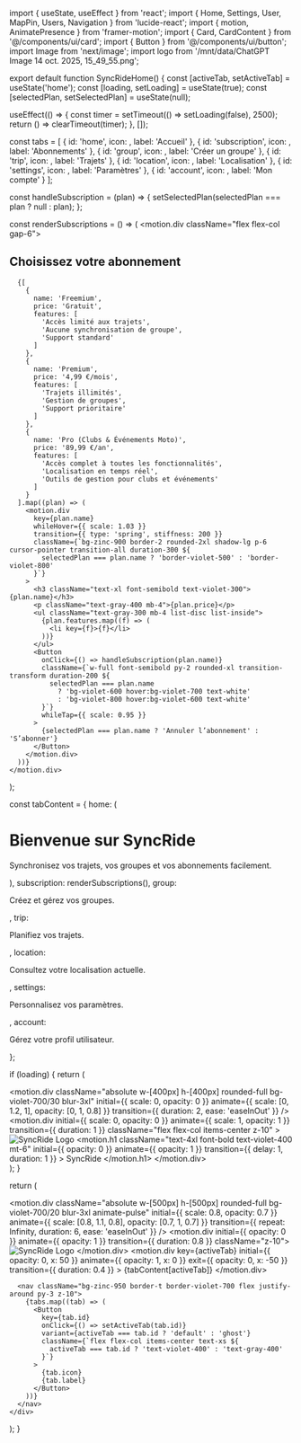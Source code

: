 import { useState, useEffect } from 'react';
import { Home, Settings, User, MapPin, Users, Navigation } from 'lucide-react';
import { motion, AnimatePresence } from 'framer-motion';
import { Card, CardContent } from '@/components/ui/card';
import { Button } from '@/components/ui/button';
import Image from 'next/image';
import logo from '/mnt/data/ChatGPT Image 14 oct. 2025, 15_49_55.png';

export default function SyncRideHome() {
  const [activeTab, setActiveTab] = useState('home');
  const [loading, setLoading] = useState(true);
  const [selectedPlan, setSelectedPlan] = useState(null);

  useEffect(() => {
    const timer = setTimeout(() => setLoading(false), 2500);
    return () => clearTimeout(timer);
  }, []);

  const tabs = [
    { id: 'home', icon: <Home />, label: 'Accueil' },
    { id: 'subscription', icon: <Navigation />, label: 'Abonnements' },
    { id: 'group', icon: <Users />, label: 'Créer un groupe' },
    { id: 'trip', icon: <MapPin />, label: 'Trajets' },
    { id: 'location', icon: <Navigation />, label: 'Localisation' },
    { id: 'settings', icon: <Settings />, label: 'Paramètres' },
    { id: 'account', icon: <User />, label: 'Mon compte' }
  ];

  const handleSubscription = (plan) => {
    setSelectedPlan(selectedPlan === plan ? null : plan);
  };

  const renderSubscriptions = () => (
    <motion.div className="flex flex-col gap-6">
      <h2 className="text-2xl font-bold text-violet-400 mb-2 text-center">Choisissez votre abonnement</h2>

      {[ 
        {
          name: 'Freemium',
          price: 'Gratuit',
          features: [
            'Accès limité aux trajets',
            'Aucune synchronisation de groupe',
            'Support standard'
          ]
        },
        {
          name: 'Premium',
          price: '4,99 €/mois',
          features: [
            'Trajets illimités',
            'Gestion de groupes',
            'Support prioritaire'
          ]
        },
        {
          name: 'Pro (Clubs & Événements Moto)',
          price: '89,99 €/an',
          features: [
            'Accès complet à toutes les fonctionnalités',
            'Localisation en temps réel',
            'Outils de gestion pour clubs et événements'
          ]
        }
      ].map((plan) => (
        <motion.div
          key={plan.name}
          whileHover={{ scale: 1.03 }}
          transition={{ type: 'spring', stiffness: 200 }}
          className={`bg-zinc-900 border-2 rounded-2xl shadow-lg p-6 cursor-pointer transition-all duration-300 ${
            selectedPlan === plan.name ? 'border-violet-500' : 'border-violet-800'
          }`}
        >
          <h3 className="text-xl font-semibold text-violet-300">{plan.name}</h3>
          <p className="text-gray-400 mb-4">{plan.price}</p>
          <ul className="text-gray-300 mb-4 list-disc list-inside">
            {plan.features.map((f) => (
              <li key={f}>{f}</li>
            ))}
          </ul>
          <Button
            onClick={() => handleSubscription(plan.name)}
            className={`w-full font-semibold py-2 rounded-xl transition-transform duration-200 ${
              selectedPlan === plan.name
                ? 'bg-violet-600 hover:bg-violet-700 text-white'
                : 'bg-violet-800 hover:bg-violet-600 text-white'
            }`}
            whileTap={{ scale: 0.95 }}
          >
            {selectedPlan === plan.name ? 'Annuler l’abonnement' : 'S’abonner'}
          </Button>
        </motion.div>
      ))}
    </motion.div>
  );

  const tabContent = {
    home: (
      <div>
        <h1 className="text-3xl font-bold text-violet-400 mb-4">Bienvenue sur SyncRide</h1>
        <p className="text-gray-300 text-lg">Synchronisez vos trajets, vos groupes et vos abonnements facilement.</p>
      </div>
    ),
    subscription: renderSubscriptions(),
    group: <p className="text-gray-300">Créez et gérez vos groupes.</p>,
    trip: <p className="text-gray-300">Planifiez vos trajets.</p>,
    location: <p className="text-gray-300">Consultez votre localisation actuelle.</p>,
    settings: <p className="text-gray-300">Personnalisez vos paramètres.</p>,
    account: <p className="text-gray-300">Gérez votre profil utilisateur.</p>
  };

  if (loading) {
    return (
      <div className="min-h-screen bg-black flex flex-col items-center justify-center relative overflow-hidden">
        <motion.div
          className="absolute w-[400px] h-[400px] rounded-full bg-violet-700/30 blur-3xl"
          initial={{ scale: 0, opacity: 0 }}
          animate={{ scale: [0, 1.2, 1], opacity: [0, 1, 0.8] }}
          transition={{ duration: 2, ease: 'easeInOut' }}
        />
        <motion.div
          initial={{ scale: 0, opacity: 0 }}
          animate={{ scale: 1, opacity: 1 }}
          transition={{ duration: 1 }}
          className="flex flex-col items-center z-10"
        >
          <Image src={logo} alt="SyncRide Logo" width={160} height={160} className="rounded-2xl" />
          <motion.h1
            className="text-4xl font-bold text-violet-400 mt-6"
            initial={{ opacity: 0 }}
            animate={{ opacity: 1 }}
            transition={{ delay: 1, duration: 1 }}
          >
            SyncRide
          </motion.h1>
        </motion.div>
      </div>
    );
  }

  return (
    <div className="min-h-screen bg-black text-white flex flex-col">
      <main className="flex-1 flex flex-col items-center justify-center p-6 relative overflow-hidden">
        <motion.div
          className="absolute w-[500px] h-[500px] rounded-full bg-violet-700/20 blur-3xl animate-pulse"
          initial={{ scale: 0.8, opacity: 0.7 }}
          animate={{ scale: [0.8, 1.1, 0.8], opacity: [0.7, 1, 0.7] }}
          transition={{ repeat: Infinity, duration: 6, ease: 'easeInOut' }}
        />
        <motion.div initial={{ opacity: 0 }} animate={{ opacity: 1 }} transition={{ duration: 0.8 }} className="z-10">
          <Image src={logo} alt="SyncRide Logo" width={100} height={100} className="mb-4 rounded-2xl" />
        </motion.div>
        <Card className="bg-zinc-900 border-violet-600 border-2 rounded-2xl shadow-lg max-w-xl w-full text-center p-6 z-10">
          <CardContent>
            <AnimatePresence mode="wait">
              <motion.div
                key={activeTab}
                initial={{ opacity: 0, x: 50 }}
                animate={{ opacity: 1, x: 0 }}
                exit={{ opacity: 0, x: -50 }}
                transition={{ duration: 0.4 }}
              >
                {tabContent[activeTab]}
              </motion.div>
            </AnimatePresence>
          </CardContent>
        </Card>
      </main>

      <nav className="bg-zinc-950 border-t border-violet-700 flex justify-around py-3 z-10">
        {tabs.map((tab) => (
          <Button
            key={tab.id}
            onClick={() => setActiveTab(tab.id)}
            variant={activeTab === tab.id ? 'default' : 'ghost'}
            className={`flex flex-col items-center text-xs ${
              activeTab === tab.id ? 'text-violet-400' : 'text-gray-400'
            }`}
          >
            {tab.icon}
            {tab.label}
          </Button>
        ))}
      </nav>
    </div>
  );
}
